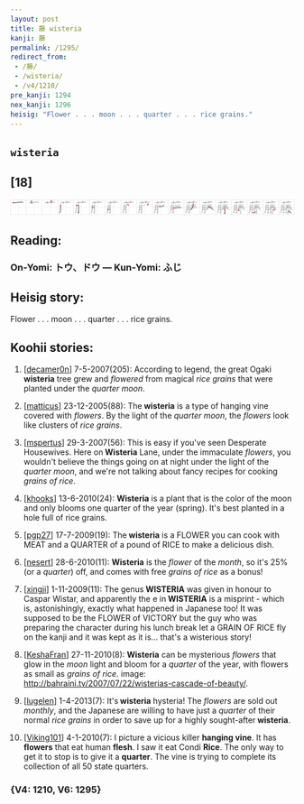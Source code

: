 ```yaml
---
layout: post
title: 藤 wisteria
kanji: 藤
permalink: /1295/
redirect_from:
 - /藤/
 - /wisteria/
 - /v4/1210/
pre_kanji: 1294
nex_kanji: 1296
heisig: "Flower . . . moon . . . quarter . . . rice grains."
---
```


## `wisteria`

## [18]

<div class="stroke"><img src="../images/E897A4.png" /></div>

## Reading:

### On-Yomi: トウ、ドウ &mdash; Kun-Yomi: ふじ

## Heisig story:

Flower . . . moon . . . quarter . . . rice grains.

## Koohii stories:

1) [<a href="http://kanji.koohii.com/profile/decamer0n">decamer0n</a>] 7-5-2007(205): According to legend, the great Ogaki<strong> wisteria</strong> tree grew and <em>flowered</em> from magical <em>rice grains</em> that were planted under the <em>quarter</em> <em>moon</em>.

2) [<a href="http://kanji.koohii.com/profile/matticus">matticus</a>] 23-12-2005(88): The<strong> wisteria</strong> is a type of hanging vine covered with <em>flowers</em>. By the light of the <em>quarter</em> <em>moon</em>, the <em>flowers</em> look like clusters of <em>rice grains</em>.

3) [<a href="http://kanji.koohii.com/profile/mspertus">mspertus</a>] 29-3-2007(56): This is easy if you&#039;ve seen Desperate Housewives. Here on<strong> Wisteria</strong> Lane, under the immaculate <em>flowers</em>, you wouldn&#039;t believe the things going on at night under the light of the <em>quarter moon</em>, and we&#039;re not talking about fancy recipes for cooking <em>grains of rice</em>.

4) [<a href="http://kanji.koohii.com/profile/khooks">khooks</a>] 13-6-2010(24): <strong>Wisteria</strong> is a plant that is the color of the moon and only blooms one quarter of the year (spring). It&#039;s best planted in a hole full of rice grains.

5) [<a href="http://kanji.koohii.com/profile/pgp27">pgp27</a>] 17-7-2009(19): The<strong> wisteria</strong> is a FLOWER you can cook with MEAT and a QUARTER of a pound of RICE to make a delicious dish.

6) [<a href="http://kanji.koohii.com/profile/nesert">nesert</a>] 28-6-2010(11): <strong>Wisteria</strong> is the <em>flower</em> of the <em>month</em>, so it&#039;s 25% (or a <em>quarter</em>) off, and comes with free <em>grains of rice</em> as a bonus!

7) [<a href="http://kanji.koohii.com/profile/xingji">xingji</a>] 1-11-2009(11): The genus<strong> WISTERIA</strong> was given in honour to Caspar Wistar, and apparently the e in<strong> WISTERIA</strong> is a misprint - which is, astonishingly, exactly what happened in Japanese too! It was supposed to be the FLOWER of VICTORY but the guy who was preparing the character during his lunch break let a GRAIN OF RICE fly on the kanji and it was kept as it is... that&#039;s a wisterious story!

8) [<a href="http://kanji.koohii.com/profile/KeshaFran">KeshaFran</a>] 27-11-2010(8): <strong>Wisteria</strong> can be mysterious <em>flowers</em> that glow in the <em>moon</em> light and bloom for a <em>quarter</em> of the year, with flowers as small as <em>grains of rice</em>. image: <a href="http://bahraini.tv/2007/07/22/wisterias-cascade-of-beauty/">http://bahraini.tv/2007/07/22/wisterias-cascade-of-beauty/</a>.

9) [<a href="http://kanji.koohii.com/profile/lugelen">lugelen</a>] 1-4-2013(7): It&#039;s<strong> wisteria</strong> hysteria! The <em>flowers</em> are sold out <em>monthly</em>, and the Japanese are willing to have just a <em>quarter</em> of their normal <em>rice grains</em> in order to save up for a highly sought-after<strong> wisteria</strong>.

10) [<a href="http://kanji.koohii.com/profile/Viking101">Viking101</a>] 4-1-2010(7): I picture a vicious killer <strong>hanging vine</strong>. It has <strong>flowers</strong> that eat human <strong>flesh</strong>. I saw it eat Condi <strong>Rice</strong>. The only way to get it to stop is to give it a <strong>quarter</strong>. The vine is trying to complete its collection of all 50 state quarters.

### {V4: 1210, V6: 1295}
